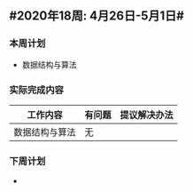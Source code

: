 ## #2020年18周: 4月26日-5月1日#

### 本周计划

* 数据结构与算法

### 实际完成内容

| 工作内容 | 有问题 | 提议解决办法 |
| ------ | ------ | ------ |
| 数据结构与算法 | 无 |  |


### 下周计划

*
